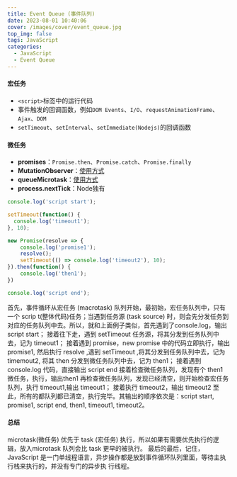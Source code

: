 ```yaml
---
title: Event Queue (事件队列)
date: 2023-08-01 10:40:06
cover: /images/cover/event_queue.jpg
top_img: false
tags: JavaScript
categories:
  - JavaScript
  - Event Queue
---
```


#### 宏任务

- `<script>`标签中的运行代码
- 事件触发的回调函数，例如`DOM Events`、`I/O`、`requestAnimationFrame`、`Ajax`、`DOM`
- `setTimeout`、`setInterval`、`setImmediate(Nodejs)`的回调函数

#### 微任务

- **promises**：`Promise.then`、`Promise.catch`、`Promise.finally`
- **MutationObserver**：[使用方式](http://javascript.ruanyifeng.com/dom/mutationobserver.html)
- **queueMicrotask**：[使用方式](https://developer.mozilla.org/zh-CN/docs/Web/API/WindowOrWorkerGlobalScope/queueMicrotask)
- **process.nextTick**：Node独有

```js
console.log('script start');

setTimeout(function() {
  console.log('timeout1');
}, 10);

new Promise(resolve => {
    console.log('promise1');
    resolve();
    setTimeout(() => console.log('timeout2'), 10);
}).then(function() {
    console.log('then1');
})

console.log('script end');
```

首先，事件循环从宏任务 (macrotask) 队列开始，最初始，宏任务队列中，只有一个 scrip t(整体代码)任务；当遇到任务源 (task source) 时，则会先分发任务到对应的任务队列中去。所以，就和上面例子类似，首先遇到了console.log，输出 script start； 接着往下走，遇到 setTimeout 任务源，将其分发到任务队列中去，记为 timeout1； 接着遇到 promise，new promise 中的代码立即执行，输出 promise1, 然后执行 resolve ,遇到 setTimeout ,将其分发到任务队列中去，记为 timemout2, 将其 then 分发到微任务队列中去，记为 then1； 接着遇到 console.log 代码，直接输出 script end 接着检查微任务队列，发现有个 then1 微任务，执行，输出then1 再检查微任务队列，发现已经清空，则开始检查宏任务队列，执行 timeout1,输出 timeout1； 接着执行 timeout2，输出 timeout2 至此，所有的都队列都已清空，执行完毕。其输出的顺序依次是：script start, promise1, script end, then1, timeout1, timeout2。

#### 总结

microtask(微任务) 优先于 task (宏任务) 执行，所以如果有需要优先执行的逻辑，放入microtask 队列会比 task 更早的被执行。
最后的最后，记住，JavaScript 是一门单线程语言，异步操作都是放到事件循环队列里面，等待主执行栈来执行的，并没有专门的异步执
行线程。
